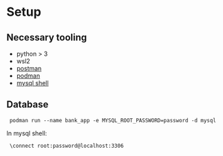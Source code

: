 # Setup

## Necessary tooling
* python > 3
* wsl2
* [postman](https://www.postman.com/) 
* [podman](https://podman.io/)
* [mysql shell](https://dev.mysql.com/downloads/shell/)

## Database

```commandline
 podman run --name bank_app -e MYSQL_ROOT_PASSWORD=password -d mysql
```
In mysql shell:
```commandline
 \connect root:password@localhost:3306
```